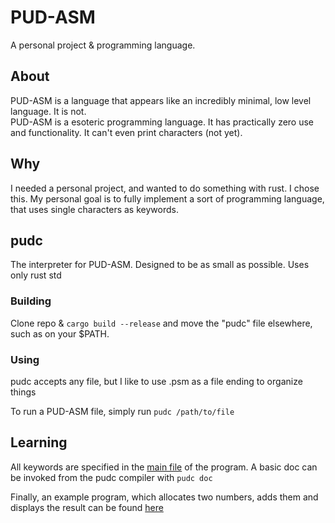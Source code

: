 # PUD-ASM

A personal project & programming language.

## About

PUD-ASM is a language that appears like an incredibly minimal, low level language. It is not.  
PUD-ASM is a esoteric programming language. It has practically zero use and functionality. It can't even print characters (not yet).

## Why

I needed a personal project, and wanted to do something with rust. I chose this.
My personal goal is to fully implement a sort of programming language, that uses single characters as keywords.

## pudc

The interpreter for PUD-ASM.
Designed to be as small as possible. Uses only rust std

### Building

Clone repo & `cargo build --release` and move the "pudc" file elsewhere, such as on your $PATH.

### Using

pudc accepts any file, but I like to use .psm as a file ending to organize things

To run a PUD-ASM file, simply run `pudc /path/to/file`

## Learning

All keywords are specified in the [main file](./src/main.rs) of the program. A basic doc can be invoked from the pudc compiler with `pudc doc`

Finally, an example program, which allocates two numbers, adds them and displays the result can be found [here](./test.psm)

